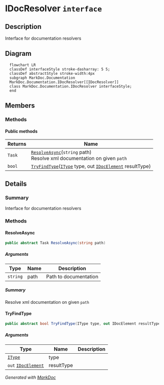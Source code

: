 # IDocResolver `interface`

## Description
Interface for documentation resolvers

## Diagram
```mermaid
  flowchart LR
  classDef interfaceStyle stroke-dasharray: 5 5;
  classDef abstractStyle stroke-width:4px
  subgraph MarkDoc.Documentation
  MarkDoc.Documentation.IDocResolver[[IDocResolver]]
  class MarkDoc.Documentation.IDocResolver interfaceStyle;
  end
```

## Members
### Methods
#### Public  methods
| Returns | Name |
| --- | --- |
| `Task` | [`ResolveAsync`](#resolveasync)(`string` path)<br>Resolve xml documentation on given `path` |
| `bool` | [`TryFindType`](#tryfindtype)([`IType`](../members/types/IType.md) type, out [`IDocElement`](./IDocElement.md) resultType) |

## Details
### Summary
Interface for documentation resolvers

### Methods
#### ResolveAsync
```csharp
public abstract Task ResolveAsync(string path)
```
##### Arguments
| Type | Name | Description |
| --- | --- | --- |
| `string` | path | Path to documentation |

##### Summary
Resolve xml documentation on given `path`

#### TryFindType
```csharp
public abstract bool TryFindType(IType type, out IDocElement resultType)
```
##### Arguments
| Type | Name | Description |
| --- | --- | --- |
| [`IType`](../members/types/IType.md) | type |   |
| `out` [`IDocElement`](./IDocElement.md) | resultType |   |

*Generated with* [*MarkDoc*](https://github.com/hailstorm75/MarkDoc.Core)
